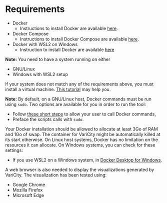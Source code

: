 # Requirements

- Docker
    - Instructions to install Docker are available [here](https://docs.docker.com/get-docker/).
- Docker Compose
    - Instructions to install Docker Compose are available [here](https://docs.docker.com/compose/install/#install-compose).
- Docker with WSL2 on Windows
    - Instruction to install Docker are available [here](https://learn.microsoft.com/en-us/windows/wsl/tutorials/wsl-containers)

**Note:** You need to have a system running on either
- GNU/Linux
- Windows with WSL2 setup


If your system does not match any of the requirements above, you must install a virtual machine.
[This tutorial](https://www.wikihow.com/Install-Ubuntu-on-VirtualBox) may help you.

**Note:** By default, on a GNU/Linux host, Docker commands must be run using `sudo`. Two options are available for you in order to run the tool:
- Follow [these short steps](https://docs.docker.com/install/linux/linux-postinstall/#manage-docker-as-a-non-root-user) to allow your user to call Docker commands,
- Preface the scripts calls with `sudo`.

Your Docker installation should be allowed to allocate at least 3Go of RAM and 1Go of swap.
The container for VariCity might be automatically killed at its start otherwise.
On Linux host systems, Docker has no limitation on the resources it can allocate. On Windows systems, you can check for these settings: 
- If you use WSL2 on a Windows system, in [Docker Desktop for Windows](https://learn.microsoft.com/en-us/windows/wsl/wsl-config#main-wsl-settings).


A web browser is also needed to display the visualizations generated by VariCity. The visualization has been tested using:
- Google Chrome
- Mozilla Firefox
- Microsoft Edge